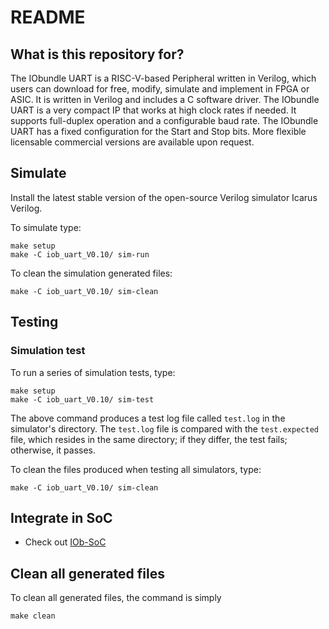 # README #

## What is this repository for? ##

The IObundle UART is a RISC-V-based Peripheral written in Verilog, which users
can download for free, modify, simulate and implement in FPGA or ASIC. It is
written in Verilog and includes a C software driver.  The IObundle UART is a
very compact IP that works at high clock rates if needed. It supports
full-duplex operation and a configurable baud rate. The IObundle UART has a
fixed configuration for the Start and Stop bits. More flexible licensable
commercial versions are available upon request.

## Simulate

Install the latest stable version of the open-source Verilog simulator Icarus Verilog.

To simulate type:
```
make setup
make -C iob_uart_V0.10/ sim-run
```

To clean the simulation generated files:
```
make -C iob_uart_V0.10/ sim-clean
```

## Testing

### Simulation test

To run a series of simulation tests, type:

```
make setup
make -C iob_uart_V0.10/ sim-test
```

The above command produces a test log file called `test.log` in the simulator's
directory. The `test.log` file is compared with the `test.expected` file, which
resides in the same directory; if they differ, the test fails; otherwise, it
passes.

To clean the files produced when testing all simulators, type:

```
make -C iob_uart_V0.10/ sim-clean
```

## Integrate in SoC ##

* Check out [IOb-SoC](https://github.com/IObundle/iob-soc)

## Clean all generated files ##
To clean all generated files, the command is simply
```
make clean
```
